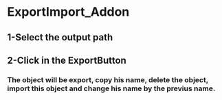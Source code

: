 # ExportImport_Addon
## 1-Select the output path
## 2-Click in the ExportButton

### The object will be export, copy his name, delete the object, import this object and change his name by the previus name.
